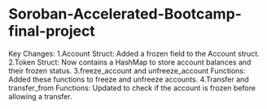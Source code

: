 # Soroban-Accelerated-Bootcamp-final-project
Key Changes:
1.Account Struct: Added a frozen field to the Account struct.
2.Token Struct: Now contains a HashMap to store account balances and their frozen status.
3.freeze_account and unfreeze_account Functions: Added these functions to freeze and unfreeze accounts.
4.Transfer and transfer_from Functions: Updated to check if the account is frozen before allowing a transfer.
